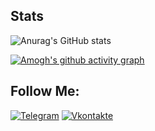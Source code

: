 ## Stats
![Anurag's GitHub stats](https://github-readme-stats.vercel.app/api?username=stimulk08&count_private=true&hide=prs,contribs&theme=radical )

[![Amogh's github activity graph](https://activity-graph.herokuapp.com/graph?username=stimulk08&theme=rogue&area=true)](https://github.com/ashutosh00710/github-readme-activity-graph)

## Follow Me:
[![Telegram](https://img.shields.io/badge/-Telegram-090909?style=for-the-badge&logo=telegram&logoColor=27A0D9)](https://t.me/stimulk08)
[![Vkontakte](https://img.shields.io/badge/-Vkontakte-090909?style=for-the-badge&logo=Vk&logoColor=4F7DB3)](https://vk.com/super96stinger)

